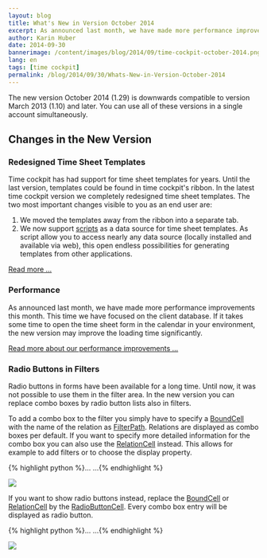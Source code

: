 ```yaml
---
layout: blog
title: What's New in Version October 2014
excerpt: As announced last month, we have made more performance improvements this month. This time we have focused on the client database. If it takes some time to open the time sheet form in the calendar in your environment, the new version may improve the loading time significantly.
author: Karin Huber
date: 2014-09-30
bannerimage: /content/images/blog/2014/09/time-cockpit-october-2014.png
lang: en
tags: [time cockpit]
permalink: /blog/2014/09/30/Whats-New-in-Version-October-2014
---
```


<p>The new version October 2014 (1.29) is downwards compatible to version March 2013 (1.10) and later. You can use all of these versions in a single account simultaneously.</p><h2>Changes in the New Version</h2><h3>Redesigned Time Sheet Templates</h3><p>Time cockpit has had support for time sheet templates for years. Until the last version, templates could be found in time cockpit's ribbon. In the latest time cockpit version we completely redesigned time sheet templates. The two most important changes visible to you as an end user are:</p><ol>
  <li>We moved the templates away from the ribbon into a separate tab.</li>
  <li>We now support <a href="http://help.timecockpit.com/?topic=html/c20d94e9-97dc-48a8-9171-fd3bb70dad86.htm" target="_blank">scripts</a> as a data source for time sheet templates. As script allow you to access nearly any data source (locally installed and available via web), this open endless possibilities for generating templates from other applications.</li>
</ol><p>
  <a href="~/blog/2014/09/30/Redesigned-Time-Sheet-Templates">Read more ...</a>
</p><h3>Performance</h3><p>As announced last month, we have made more performance improvements this month. This time we have focused on the client database. If it takes some time to open the time sheet form in the calendar in your environment, the new version may improve the loading time significantly.</p><p>
  <a href="~/blog/2014/08/28/Enhancements-in-Time-Cockpits-Database-Performance">Read more about our performance improvements ...</a>
</p><h3>Radio Buttons in Filters</h3><p>Radio buttons in forms have been available for a long time. Until now, it was not possible to use them in the filter area. In the new version you can replace combo boxes by radio button lists also in filters.</p><p>To add a combo box to the filter you simply have to specify a <a href="http://help.timecockpit.com/?topic=html/f8066acc-858f-6f42-927d-41c3d81de7de.htm" target="_blank">BoundCell</a> with the name of the relation as <a href="http://help.timecockpit.com/?topic=html/5162fe29-9ac1-5c12-e5fb-f980e39ccf61.htm" target="_blank">FilterPath</a>. Relations are displayed as combo boxes per default. If you want to specify more detailed information for the combo box you can also use the <a href="http://help.timecockpit.com/?topic=html/0bc0dca0-3146-0767-90a6-7b6eb5d4ee86.htm" target="_blank">RelationCell</a> instead. This allows for example to add filters or to choose the display property.</p>{% highlight python %}...
<BoundCell FilterOperator="=" FilterPath="APP_JourneyMeansOfTransport" />
...{% endhighlight %}<p>
  <img src="{{site.baseurl}}/content/images/blog/2014/09/combo-box-filter.png" />
</p><p>If you want to show radio buttons instead, replace the <a href="http://help.timecockpit.com/?topic=html/f8066acc-858f-6f42-927d-41c3d81de7de.htm" target="_blank">BoundCell</a> or <a href="http://help.timecockpit.com/?topic=html/0bc0dca0-3146-0767-90a6-7b6eb5d4ee86.htm">RelationCell</a> by the <a href="http://help.timecockpit.com/?topic=html/06e83ccb-719a-bdc2-6c32-260222a1b6cd.htm" target="_blank">RadioButtonCell</a>. Every combo box entry will be displayed as radio button.</p>{% highlight python %}...
<RadioButtonCell FilterOperator="=" FilterPath="APP_JourneyMeansOfTransport" />
...{% endhighlight %}<p>
  <img src="{{site.baseurl}}/content/images/blog/2014/09/radio-button-filter.png" />
</p>
